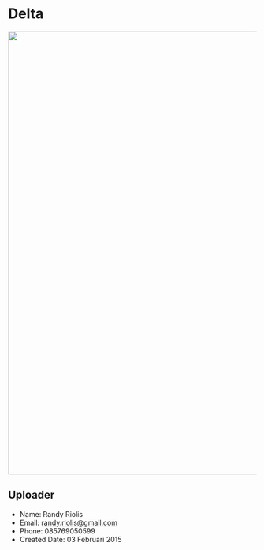 # Delta
<img src="https://raw.github.com/r4nd1/template-cpanel-delta/master/screenshot.png" width="900">

## Uploader
* Name: Randy Riolis
* Email: randy.riolis@gmail.com
* Phone: 085769050599
* Created Date: 03 Februari 2015
